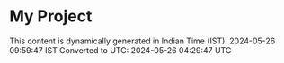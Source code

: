 # My Project

This content is dynamically generated in Indian Time (IST): 2024-05-26 09:59:47 IST
Converted to UTC: 2024-05-26 04:29:47 UTC

